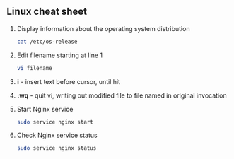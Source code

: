 ## Linux cheat sheet

1. Display information about the operating system distribution

    ```bash
    cat /etc/os-release
    ```
   
2. Edit filename starting at line 1

    ```bash
    vi filename	 
    ```
   
3. **i** - insert text before cursor, until <Esc> hit
4. **:wq<Return>** - quit vi, writing out modified file to file named in original invocation

5. Start Nginx service

    ```bash
    sudo service nginx start	 
    ```

6. Check Nginx service status

    ```bash
    sudo service nginx status	
    ```